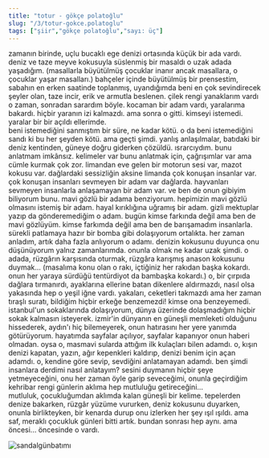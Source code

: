 ```yaml
---
title: "totur - gökçe polatoğlu"
slug: "/3/totur-gokce.polatoglu"
tags: ["şiir","gökçe polatoğlu","sayı: üç"]
---
```

zamanın birinde, uçlu bucaklı ege denizi ortasında küçük bir ada vardı.
deniz ve taze meyve kokusuyla süslenmiş bir masaldı o uzak adada
yaşadığım. (masallarla büyütülmüş çocuklar inanır ancak masallara, o
çocuklar yaşar masalları.) bahçeler içinde büyütülmüş bir prensestim,
sabahın en erken saatinde toplanmış, uyandığımda beni en çok
sevindirecek şeyler olan, taze incir, erik ve armutla beslenen. çilek
rengi yanaklarım vardı o zaman, sonradan sarardım böyle. kocaman bir
adam vardı, yaralarıma bakardı. hiçbir yaranın izi kalmazdı. ama sonra o
gitti. kimseyi istemedi. yaralar bir bir açıldı ellerimde.\
beni istemediğini sanmıştım bir süre, ne kadar kötü. o da beni
istemediğini sandı ki bu her şeyden kötü. ama geçti şimdi. yanlış
anlaşılmalar, batıdaki bir deniz kentinden, güneye doğru giderken
çözüldü. ısrarcıydım. bunu anlatmam imkânsız. kelimeler var bunu
anlatmak için, çağrışımlar var ama cümle kurmak çok zor. limandan eve
gelen bir motorun sesi var, mazot kokusu var. dağlardaki sessizliğin
aksine limanda çok konuşan insanlar var. çok konuşan insanları sevmeyen
bir adam var dağlarda. hayvanları sevmeyen insanlarla anlaşamayan bir
adam var. ve ben de onun gibiyim biliyorum bunu. mavi gözlü bir adama
benziyorum. hepimizin mavi gözlü olmasını istemiş bir adam. hayal
kırıklığına uğramış bir adam. gizli mektuplar yazıp da gönderemediğim o
adam. bugün kimse farkında değil ama ben de mavi gözlüyüm. kimse
farkımda değil ama ben de barışamadım insanlarla. sürekli patlamaya
hazır bir bomba gibi dolaşıyorum ortalıkta. her zaman anladım, artık
daha fazla anlıyorum o adamı. denizin kokusunu duyunca onu düşünüyorum
yalnız zamanlarımda. onunla olmak ne kadar uzak şimdi. o adada, rüzgârın
karşısında oturmak, rüzgâra karışmış anason kokusunu duymak... (masalıma
konu olan o rakı, içtiğiniz her rakıdan başka kokardı. onun her yaraya
sürdüğü tentürdiyot da bambaşka kokardı.) o, bir çırpıda dağlara
tırmanırdı, ayaklarına ellerine batan dikenlere aldırmazdı, nasıl olsa
yakasında hep o yeşil iğne vardı. yakaları, ceketleri takmazdı ama her
zaman tıraşlı suratı, bildiğim hiçbir erkeğe benzemezdi! kimse ona
benzeyemedi.\
istanbul'un sokaklarında dolaşıyorum, dünya üzerinde dolaşmadığım hiçbir
sokak kalmasın isteyerek. izmir'in dünyanın en güneşli memleketi
olduğunu hissederek, aydın'ı hiç bilemeyerek, onun hatırasını her yere
yanımda götürüyorum. hayatımda sayfalar açılıyor, sayfalar kapanıyor
onun haberi olmadan. oysa o, masmavi sularda attığım ilk kulaçları bilen
adamdı. o, kışın denizi kapatan, yazın, ağır kepenkleri kaldırıp, denizi
benim için açan adamdı. o, kendine göre sevip, sevdiğini anlatamayan
adamdı. ben şimdi insanlara derdimi nasıl anlatayım? sesini duymanın
hiçbir şeye yetmeyeceğini, onu her zaman öyle garip seveceğimi, onunla
geçirdiğim kehribar rengi günlerin aklıma hep mutluluğu getireceğini...\
mutluluk, çocukluğumdan aklımda kalan güneşli bir kelime. tepelerden
denize bakarken, rüzgâr yüzüme vururken, deniz kokusunu duyarken, onunla
birlikteyken, bir kenarda durup onu izlerken her şey ışıl ışıldı. ama
saf, meraklı çocukluk günleri bitti artık. bundan sonrası hep aynı. ama
öncesi... öncesinde o vardı.



![sandalgünbatımı](/img/ky03_31.jpg)